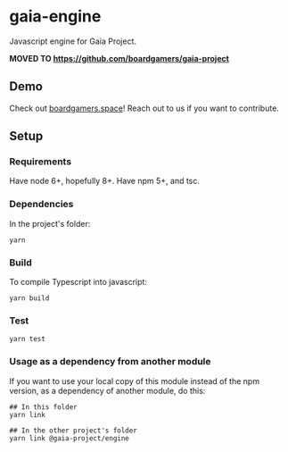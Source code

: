 # gaia-engine

Javascript engine for Gaia Project.

**MOVED TO https://github.com/boardgamers/gaia-project**

## Demo

Check out [boardgamers.space](https://www.boardgamers.space)! Reach out to us if you want to contribute.

## Setup

### Requirements

Have node 6+, hopefully 8+. Have npm 5+, and tsc.

### Dependencies

In the project's folder:

```
yarn
```

### Build

To compile Typescript into javascript:

```
yarn build
```

### Test

```
yarn test
```

### Usage as a dependency from another module

If you want to use your local copy of this module instead of the npm version, as a dependency of
another module, do this:

```
## In this folder
yarn link

## In the other project's folder
yarn link @gaia-project/engine
```

